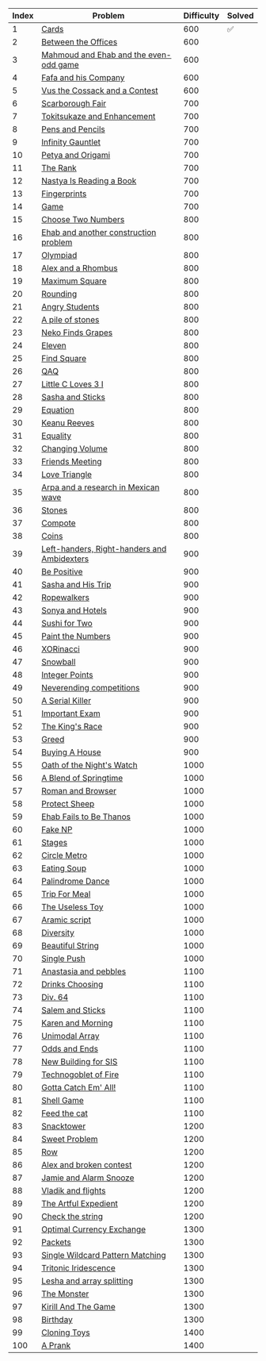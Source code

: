 | Index | Problem | Difficulty | Solved |
| --- | --- | --- | --- |
| 1 | [Cards](https://codeforces.com/problemset/problem/1220/A) | 600 | ✅|
| 2 | [Between the Offices](https://codeforces.com/problemset/problem/867/A) | 600 |  |
| 3 | [Mahmoud and Ehab and the even-odd game](https://codeforces.com/problemset/problem/959/A) | 600 |  |
| 4 | [Fafa and his Company](https://codeforces.com/problemset/problem/935/A) | 600 |  |
| 5 | [Vus the Cossack and a Contest](https://codeforces.com/problemset/problem/1186/A) | 600 |  |
| 6 | [Scarborough Fair](https://codeforces.com/problemset/problem/897/A) | 700 |  |
| 7 | [Tokitsukaze and Enhancement](https://codeforces.com/problemset/problem/1191/A) | 700 |  |
| 8 | [Pens and Pencils](https://codeforces.com/problemset/problem/1244/A) | 700 |  |
| 9 | [Infinity Gauntlet](https://codeforces.com/problemset/problem/987/A) | 700 |  |
| 10 | [Petya and Origami](https://codeforces.com/problemset/problem/1080/A) | 700 |  |
| 11 | [The Rank](https://codeforces.com/problemset/problem/1017/A) | 700 |  |
| 12 | [Nastya Is Reading a Book](https://codeforces.com/problemset/problem/1136/A) | 700 |  |
| 13 | [Fingerprints](https://codeforces.com/problemset/problem/994/A) | 700 |  |
| 14 | [Game](https://codeforces.com/problemset/problem/984/A) | 700 |  |
| 15 | [Choose Two Numbers](https://codeforces.com/problemset/problem/1206/A) | 800 |  |
| 16 | [Ehab and another construction problem](https://codeforces.com/problemset/problem/1088/A) | 800 |  |
| 17 | [Olympiad](https://codeforces.com/problemset/problem/937/A) | 800 |  |
| 18 | [Alex and a Rhombus](https://codeforces.com/problemset/problem/1180/A) | 800 |  |
| 19 | [Maximum Square](https://codeforces.com/problemset/problem/1243/A) | 800 |  |
| 20 | [Rounding](https://codeforces.com/problemset/problem/898/A) | 800 |  |
| 21 | [Angry Students](https://codeforces.com/problemset/problem/1287/A) | 800 |  |
| 22 | [A pile of stones](https://codeforces.com/problemset/problem/1159/A) | 800 |  |
| 23 | [Neko Finds Grapes](https://codeforces.com/problemset/problem/1152/A) | 800 |  |
| 24 | [Eleven](https://codeforces.com/problemset/problem/918/A) | 800 |  |
| 25 | [Find Square](https://codeforces.com/problemset/problem/1028/A) | 800 |  |
| 26 | [QAQ](https://codeforces.com/problemset/problem/894/A) | 800 |  |
| 27 | [Little C Loves 3 I](https://codeforces.com/problemset/problem/1047/A) | 800 |  |
| 28 | [Sasha and Sticks](https://codeforces.com/problemset/problem/832/A) | 800 |  |
| 29 | [Equation](https://codeforces.com/problemset/problem/1269/A) | 800 |  |
| 30 | [Keanu Reeves](https://codeforces.com/problemset/problem/1189/A) | 800 |  |
| 31 | [Equality](https://codeforces.com/problemset/problem/1038/A) | 800 |  |
| 32 | [Changing Volume](https://codeforces.com/problemset/problem/1255/A) | 800 |  |
| 33 | [Friends Meeting](https://codeforces.com/problemset/problem/931/A) | 800 |  |
| 34 | [Love Triangle](https://codeforces.com/problemset/problem/939/A) | 800 |  |
| 35 | [Arpa and a research in Mexican wave](https://codeforces.com/problemset/problem/851/A) | 800 |  |
| 36 | [Stones](https://codeforces.com/problemset/problem/1236/A) | 800 |  |
| 37 | [Compote](https://codeforces.com/problemset/problem/746/A) | 800 |  |
| 38 | [Coins](https://codeforces.com/problemset/problem/1061/A) | 800 |  |
| 39 | [Left-handers, Right-handers and Ambidexters](https://codeforces.com/problemset/problem/950/A) | 900 |  |
| 40 | [Be Positive](https://codeforces.com/problemset/problem/1130/A) | 900 |  |
| 41 | [Sasha and His Trip](https://codeforces.com/problemset/problem/1113/A) | 900 |  |
| 42 | [Ropewalkers](https://codeforces.com/problemset/problem/1185/A) | 900 |  |
| 43 | [Sonya and Hotels](https://codeforces.com/problemset/problem/1004/A) | 900 |  |
| 44 | [Sushi for Two](https://codeforces.com/problemset/problem/1138/A) | 900 |  |
| 45 | [Paint the Numbers](https://codeforces.com/problemset/problem/1209/A) | 900 |  |
| 46 | [XORinacci](https://codeforces.com/problemset/problem/1208/A) | 900 |  |
| 47 | [Snowball](https://codeforces.com/problemset/problem/1099/A) | 900 |  |
| 48 | [Integer Points](https://codeforces.com/problemset/problem/1248/A) | 900 |  |
| 49 | [Neverending competitions](https://codeforces.com/problemset/problem/765/A) | 900 |  |
| 50 | [A Serial Killer](https://codeforces.com/problemset/problem/776/A) | 900 |  |
| 51 | [Important Exam](https://codeforces.com/problemset/problem/1201/A) | 900 |  |
| 52 | [The King's Race](https://codeforces.com/problemset/problem/1075/A) | 900 |  |
| 53 | [Greed](https://codeforces.com/problemset/problem/892/A) | 900 |  |
| 54 | [Buying A House](https://codeforces.com/problemset/problem/796/A) | 900 |  |
| 55 | [Oath of the Night's Watch](https://codeforces.com/problemset/problem/768/A) | 1000 |  |
| 56 | [A Blend of Springtime](https://codeforces.com/problemset/problem/989/A) | 1000 |  |
| 57 | [Roman and Browser](https://codeforces.com/problemset/problem/1100/A) | 1000 |  |
| 58 | [Protect Sheep](https://codeforces.com/problemset/problem/948/A) | 1000 |  |
| 59 | [Ehab Fails to Be Thanos](https://codeforces.com/problemset/problem/1174/A) | 1000 |  |
| 60 | [Fake NP](https://codeforces.com/problemset/problem/805/A) | 1000 |  |
| 61 | [Stages](https://codeforces.com/problemset/problem/1011/A) | 1000 |  |
| 62 | [Circle Metro](https://codeforces.com/problemset/problem/1169/A) | 1000 |  |
| 63 | [Eating Soup](https://codeforces.com/problemset/problem/1163/A) | 1000 |  |
| 64 | [Palindrome Dance](https://codeforces.com/problemset/problem/1040/A) | 1000 |  |
| 65 | [Trip For Meal](https://codeforces.com/problemset/problem/876/A) | 1000 |  |
| 66 | [The Useless Toy](https://codeforces.com/problemset/problem/834/A) | 1000 |  |
| 67 | [Aramic script](https://codeforces.com/problemset/problem/975/A) | 1000 |  |
| 68 | [Diversity](https://codeforces.com/problemset/problem/844/A) | 1000 |  |
| 69 | [Beautiful String](https://codeforces.com/problemset/problem/1265/A) | 1000 |  |
| 70 | [Single Push](https://codeforces.com/problemset/problem/1253/A) | 1000 |  |
| 71 | [Anastasia and pebbles](https://codeforces.com/problemset/problem/789/A) | 1100 |  |
| 72 | [Drinks Choosing](https://codeforces.com/problemset/problem/1195/A) | 1100 |  |
| 73 | [Div. 64](https://codeforces.com/problemset/problem/887/A) | 1100 |  |
| 74 | [Salem and Sticks ](https://codeforces.com/problemset/problem/1105/A) | 1100 |  |
| 75 | [Karen and Morning](https://codeforces.com/problemset/problem/816/A) | 1100 |  |
| 76 | [Unimodal Array](https://codeforces.com/problemset/problem/831/A) | 1100 |  |
| 77 | [Odds and Ends](https://codeforces.com/problemset/problem/849/A) | 1100 |  |
| 78 | [New Building for SIS](https://codeforces.com/problemset/problem/1020/A) | 1100 |  |
| 79 | [Technogoblet of Fire](https://codeforces.com/problemset/problem/1121/A) | 1100 |  |
| 80 | [Gotta Catch Em' All!](https://codeforces.com/problemset/problem/757/A) | 1100 |  |
| 81 | [Shell Game](https://codeforces.com/problemset/problem/777/A) | 1100 |  |
| 82 | [Feed the cat](https://codeforces.com/problemset/problem/955/A) | 1100 |  |
| 83 | [Snacktower](https://codeforces.com/problemset/problem/767/A) | 1200 |  |
| 84 | [Sweet Problem](https://codeforces.com/problemset/problem/1263/A) | 1200 |  |
| 85 | [Row](https://codeforces.com/problemset/problem/982/A) | 1200 |  |
| 86 | [Alex and broken contest](https://codeforces.com/problemset/problem/877/A) | 1200 |  |
| 87 | [Jamie and Alarm Snooze](https://codeforces.com/problemset/problem/916/A) | 1200 |  |
| 88 | [Vladik and flights](https://codeforces.com/problemset/problem/743/A) | 1200 |  |
| 89 | [The Artful Expedient](https://codeforces.com/problemset/problem/869/A) | 1200 |  |
| 90 | [Check the string](https://codeforces.com/problemset/problem/960/A) | 1200 |  |
| 91 | [Optimal Currency Exchange](https://codeforces.com/problemset/problem/1214/A) | 1300 |  |
| 92 | [Packets](https://codeforces.com/problemset/problem/1037/A) | 1300 |  |
| 93 | [Single Wildcard Pattern Matching](https://codeforces.com/problemset/problem/1023/A) | 1300 |  |
| 94 | [Tritonic Iridescence](https://codeforces.com/problemset/problem/957/A) | 1300 |  |
| 95 | [Lesha and array splitting](https://codeforces.com/problemset/problem/754/A) | 1300 |  |
| 96 | [The Monster](https://codeforces.com/problemset/problem/787/A) | 1300 |  |
| 97 | [Kirill And The Game](https://codeforces.com/problemset/problem/842/A) | 1300 |  |
| 98 | [Birthday](https://codeforces.com/problemset/problem/1068/A) | 1300 |  |
| 99 | [Cloning Toys](https://codeforces.com/problemset/problem/922/A) | 1400 |  |
| 100 | [A Prank](https://codeforces.com/problemset/problem/1062/A) | 1400 |  |
